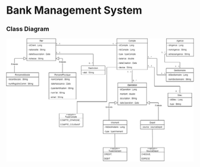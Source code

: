 <h1>Bank Management System</h1>

<h3>Class Diagram</h3>

<img src="/screenshots/BankManagementDiag.jpg">
